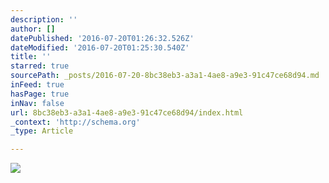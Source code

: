 ```yaml
---
description: ''
author: []
datePublished: '2016-07-20T01:26:32.526Z'
dateModified: '2016-07-20T01:25:30.540Z'
title: ''
starred: true
sourcePath: _posts/2016-07-20-8bc38eb3-a3a1-4ae8-a9e3-91c47ce68d94.md
inFeed: true
hasPage: true
inNav: false
url: 8bc38eb3-a3a1-4ae8-a9e3-91c47ce68d94/index.html
_context: 'http://schema.org'
_type: Article

---
```

![](https://the-grid-user-content.s3-us-west-2.amazonaws.com/035f44bc-3c48-46d8-9a0e-9ce851f87c94.jpg)
